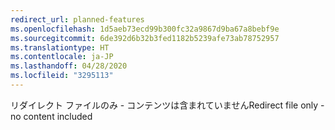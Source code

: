 ```yaml
---
redirect_url: planned-features
ms.openlocfilehash: 1d5aeb73ecd99b300fc32a9867d9ba67a8bebf9e
ms.sourcegitcommit: 6de392d6b32b3fed1182b5239afe73ab78752957
ms.translationtype: HT
ms.contentlocale: ja-JP
ms.lasthandoff: 04/28/2020
ms.locfileid: "3295113"
---
```

<span data-ttu-id="1ea62-101">リダイレクト ファイルのみ - コンテンツは含まれていません</span><span class="sxs-lookup"><span data-stu-id="1ea62-101">Redirect file only - no content included</span></span>

